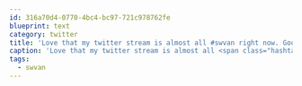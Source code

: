 ```yaml
---
id: 316a70d4-0770-4bc4-bc97-721c978762fe
blueprint: text
category: twitter
title: 'Love that my twitter stream is almost all #swvan right now. Good luck to all attendees/teams!'
caption: 'Love that my twitter stream is almost all <span class="hashtag hashtag_local">#<a href="http://tweettemp.darylchymko.ca/?tag=swvan">swvan</a> right now. Good luck to all attendees/teams!'
tags:
  - swvan
---
```


